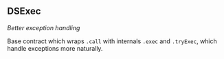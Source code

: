 <h2>DSExec
  <small class="text-muted">
    <a href="https://github.com/dapphub/ds-exec"><span class="fa fa-github"></span></a>
  </small>
</h2>

_Better exception handling_

Base contract which wraps `.call` with internals `.exec` and `.tryExec`, which 
handle exceptions more naturally.
